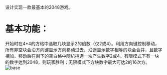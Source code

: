 设计实现一款最基本的2048游戏。

基本功能：
======

开始时在4*4的方格中选取几块显示2的倍数（仅2或4）。利用方向键控制移动，所有非空块会沿方向键显示方向移动过去，沿途显示数字相等的块会合并，且数字相加。移动后在剩下的空白格中随机挑选一块产生数字2或4。有限模式下有一块的数字达到2048，则玩家胜利；无限模式下方块数字最大可达2的16次方。
![base](https://github.com/blackwings0325/2048/blob/master/picture/base.png)


